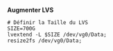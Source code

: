 **Augmenter LVS**
```
# Définir la Taille du LVS
SIZE=700G
lvextend -L $SIZE /dev/vg0/Data;
resize2fs /dev/vg0/Data;
```
